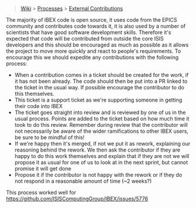 > [Wiki](Home) > [Processes](Processes) > [External Contributions](External-Contributions)

The majority of IBEX code is open source, it uses code from the EPICS community and contributes code towards it, it is also used by a number of scientists that have good software development skills. Therefore it's expected that code will be contributed from outside the core ISIS developers and this should be encouraged as much as possible as it allows the project to move more quickly and react to people's requirements. To encourage this we should expedite any contributions with the following process:

* When a contribution comes in a ticket should be created for the work, if it has not been already. The code should then be put into a PR linked to the ticket in the usual way. If possible encourage the contributor to do this themselves.
* This ticket is a support ticket as we're supporting someone in getting their code into IBEX
* The ticket goes straight into review and is reviewed by one of us in the usual process. Points are added to the ticket based on how much time it took to do this review. Remember during review that the contributor will not necessarily be aware of the wider ramifications to other IBEX users, be sure to be mindful of this!
* If we're happy then it's merged, if not we put it as rework, explaining our reasoning behind the rework. We then ask the contributor if they are happy to do this work themselves and explain that if they are not we will propose it as usual for one of us to look at in the next sprint, but cannot promise it will get done
* Propose it if the contributor is not happy with the rework or if they do not respond in a reasonable amount of time (~2 weeks?)

This process worked well for https://github.com/ISISComputingGroup/IBEX/issues/5776